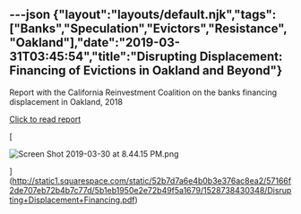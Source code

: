 ---json
{"layout":"layouts/default.njk","tags":["Banks","Speculation","Evictors","Resistance","Oakland"],"date":"2019-03-31T03:45:54","title":"Disrupting Displacement: Financing of Evictions in Oakland and Beyond"}
---

Report with the California Reinvestment Coalition on the banks financing displacement in Oakland, 2018

[Click to read report](http://static1.squarespace.com/static/52b7d7a6e4b0b3e376ac8ea2/57166f2de707eb72b4b7c77d/5b1eb1950e2e72b49f5a1679/1528738430348/Disrupting+Displacement+Financing.pdf)

[

![Screen Shot 2019-03-30 at 8.44.15 PM.png](https://images.squarespace-cdn.com/content/v1/52b7d7a6e4b0b3e376ac8ea2/1554003871680-F8PDD40IAU638ZEFSQ3G/ke17ZwdGBToddI8pDm48kFzM3kSDHLgd85ySseDNb_BZw-zPPgdn4jUwVcJE1ZvWQUxwkmyExglNqGp0IvTJZamWLI2zvYWH8K3-s_4yszcp2ryTI0HqTOaaUohrI8PIOM0KdlNRW7vTbzBr-VTBjmUmxLCavV8_Jl5Ts2rXGcI/Screen+Shot+2019-03-30+at+8.44.15+PM.png)

](http://static1.squarespace.com/static/52b7d7a6e4b0b3e376ac8ea2/57166f2de707eb72b4b7c77d/5b1eb1950e2e72b49f5a1679/1528738430348/Disrupting+Displacement+Financing.pdf)